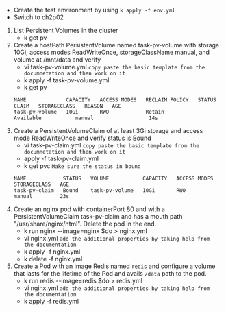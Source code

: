 - Create the test environment by using `k apply -f env.yml`
- Switch to ch2p02

1. List Persistent Volumes in the cluster
    - k get pv
2. Create a hostPath PersistentVolume named task-pv-volume with storage 10Gi, access modes ReadWriteOnce, storageClassName manual, and volume at /mnt/data and verify
    - vi task-pv-volume.yml `copy paste the basic template from the documnetation and then work on it`
    - k apply -f task-pv-volume.yml
    - k get pv
    ```
    NAME             CAPACITY   ACCESS MODES   RECLAIM POLICY   STATUS      CLAIM   STORAGECLASS   REASON   AGE
    task-pv-volume   10Gi       RWO            Retain           Available           manual                  14s
    ```
3. Create a PersistentVolumeClaim of at least 3Gi storage and access mode ReadWriteOnce and verify status is Bound
    - vi task-pv-claim.yml `copy paste the basic template from the documnetation and then work on it`
    - apply -f task-pv-claim.yml 
    - k get pvc `Make sure the status in bound`
    ```
    NAME            STATUS   VOLUME           CAPACITY   ACCESS MODES   STORAGECLASS   AGE
    task-pv-claim   Bound    task-pv-volume   10Gi       RWO            manual         23s
    ```
4. Create an nginx pod with containerPort 80 and with a PersistentVolumeClaim task-pv-claim and has a mouth path "/usr/share/nginx/html". Delete the pod in the end.
    - k run nginx --image=nginx $do > nginx.yml
    - vi nginx.yml `add the additional properties by taking help from the documentation`
    - k apply -f nginx.yml 
    - k delete -f nginx.yml 
5. Create a Pod with an image Redis named `redis` and configure a volume that lasts for the lifetime of the Pod and avails `/data` path to the pod. 
    - k run redis --image=redis $do > redis.yml
    - vi nginx.yml `add the additional properties by taking help from the documentation`
    - k apply -f redis.yml 


